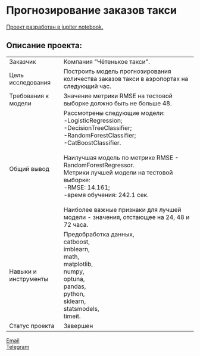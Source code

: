 # Прогнозирование заказов такси

[Проект разработан в jupiter notebook.](https://github.com/data-analyst-mr/DataScienceProjects/blob/main/projects/educational%20project/taxi/taxi.ipynb)<br/>

## Описание проекта:
|   |  |
|---------------|-------------------|
|Заказчик| Компания "Чётенькое такси".|
|Цель исследования| Построить модель прогнозирования количества заказов такси в аэропортах на следующий час.|
|Требования к модели| Значение метрики RMSE на тестовой выборке должно быть не больше 48.|
|Общий вывод|Рассмотрены следующие модели:<br/>-LogisticRegression;<br/>-DecisionTreeClassifier;<br/>-RandomForestClassifier;<br/>-CatBoostClassifier.<br/><br/>Наилучшая модель по метрике RMSE - RandomForestRegressor.<br/>Метрики лучшей модели на тестовой выборке:<br/>-RMSE: 14.161;<br/>-время обучения: 242.1 сек.<br/><br/>Наиболее важные признаки для лучшей модели - значения, отстающее на 24, 48 и 72 часа.|
|Навыки и инструменты|Предобработка данных,<br/>catboost,<br/>imblearn,<br/>math,<br/>matplotlib,<br/>numpy,<br/>optuna,<br/>pandas,<br/>python,<br/>sklearn,<br/>statsmodels,<br/>timeit.|
|Статус проекта| Завершен|


[Email](mailto:mikhail-shestakov-2022@bk.ru)<br/>
[Telegram](https://t.me/mshestakov1)
